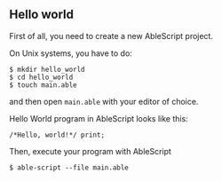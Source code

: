 ## Hello world

First of all, you need to create a new AbleScript project.

On Unix systems, you have to do:
```console
$ mkdir hello_world
$ cd hello_world
$ touch main.able
```
and then open `main.able` with your editor of choice.

Hello World program in AbleScript looks like this:
```ablescript
/*Hello, world!*/ print;
```

Then, execute your program with AbleScript
```console
$ able-script --file main.able
```